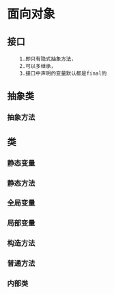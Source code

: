 # 面向对象

## 接口
        1.即只有隐式抽象方法，
        2.可以多继承，
        3.接口中声明的变量默认都是final的
        
## 抽象类 

### 抽象方法    

## 类
### 静态变量
### 静态方法
### 全局变量
### 局部变量
### 构造方法
### 普通方法
### 内部类
